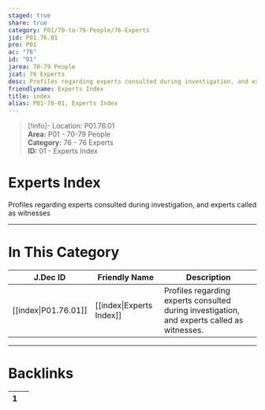 ```yaml
---  
staged: true  
share: true  
category: P01/70-to-79-People/76-Experts  
jid: P01.76.01  
pro: P01  
ac: "76"  
id: "01"  
jarea: 70-79 People  
jcat: 76 Experts  
desc: Profiles regarding experts consulted during investigation, and experts called as witnesses.  
friendlyname: Experts Index  
title: index  
alias: P01-76-01, Experts Index  
---  
```

  
>[!info]- Location: P01.76.01  
>**Area:** P01 - 70-79 People  
>**Category:** 76 - 76 Experts  
>**ID:** 01 - Experts Index  
  
# Experts Index  
  
Profiles regarding experts consulted during investigation, and experts called as witnesses  
   
  
  
---  
# In This Category  
  
| J.Dec ID                                                              | Friendly Name                                                             | Description                                                                                 |  
| --------------------------------------------------------------------- | ------------------------------------------------------------------------- | ------------------------------------------------------------------------------------------- |  
| [[index\|P01.76.01]] | [[index\|Experts Index]] | Profiles regarding experts consulted during investigation, and experts called as witnesses. |  
  
  
---  
# Backlinks  
<div><table class="dataview table-view-table"><thead class="table-view-thead"><tr class="table-view-tr-header"><th class="table-view-th"><span></span><span class="dataview small-text">1</span></th><th class="table-view-th"><span></span></th></tr></thead><tbody class="table-view-tbody"></tbody></table></div>